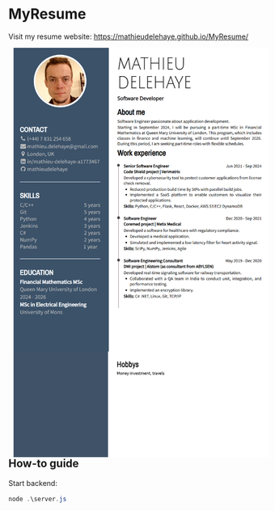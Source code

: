 # MyResume

Visit my resume website: https://mathieudelehaye.github.io/MyResume/ 

<p float="left">
  <img src="screenshots/Screenshot00.png" alt="Screenshot00.png" style="float: left; margin-right: 10px;" width="600" hspace="10" />
</p>

<p float="left">
  <img src="screenshots/Screenshot01.png" alt="Screenshot01.png" style="float: left; margin-right: 10px;" width="600" hspace="10" />
</p>

## How-to guide

Start backend:

```powershell
node .\server.js
```
